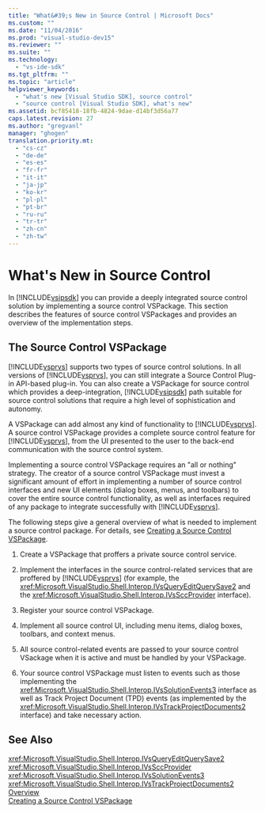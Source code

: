 ```yaml
---
title: "What&#39;s New in Source Control | Microsoft Docs"
ms.custom: ""
ms.date: "11/04/2016"
ms.prod: "visual-studio-dev15"
ms.reviewer: ""
ms.suite: ""
ms.technology: 
  - "vs-ide-sdk"
ms.tgt_pltfrm: ""
ms.topic: "article"
helpviewer_keywords: 
  - "what's new [Visual Studio SDK], source control"
  - "source control [Visual Studio SDK], what's new"
ms.assetid: bcf85418-18fb-4824-9dae-d14bf3d56a77
caps.latest.revision: 27
ms.author: "gregvanl"
manager: "ghogen"
translation.priority.mt: 
  - "cs-cz"
  - "de-de"
  - "es-es"
  - "fr-fr"
  - "it-it"
  - "ja-jp"
  - "ko-kr"
  - "pl-pl"
  - "pt-br"
  - "ru-ru"
  - "tr-tr"
  - "zh-cn"
  - "zh-tw"
---
```

# What&#39;s New in Source Control
In [!INCLUDE[vsipsdk](../../extensibility/includes/vsipsdk_md.md)] you can provide a deeply integrated source control solution by implementing a source control VSPackage. This section describes the features of source control VSPackages and provides an overview of the implementation steps.  
  
## The Source Control VSPackage  
 [!INCLUDE[vsprvs](../../code-quality/includes/vsprvs_md.md)] supports two types of source control solutions. In all versions of [!INCLUDE[vsprvs](../../code-quality/includes/vsprvs_md.md)], you can still integrate a Source Control Plug-in API-based plug-in. You can also create a VSPackage for source control which provides a deep-integration, [!INCLUDE[vsipsdk](../../extensibility/includes/vsipsdk_md.md)] path suitable for source control solutions that require a high level of sophistication and autonomy.  
  
 A VSPackage can add almost any kind of functionality to [!INCLUDE[vsprvs](../../code-quality/includes/vsprvs_md.md)]. A source control VSPackage provides a complete source control feature for [!INCLUDE[vsprvs](../../code-quality/includes/vsprvs_md.md)], from the UI presented to the user to the back-end communication with the source control system.  
  
 Implementing a source control VSPackage requires an "all or nothing" strategy. The creator of a source control VSPackage must invest a significant amount of effort in implementing a number of source control interfaces and new UI elements (dialog boxes, menus, and toolbars) to cover the entire source control functionality, as well as interfaces required of any package to integrate successfully with [!INCLUDE[vsprvs](../../code-quality/includes/vsprvs_md.md)].  
  
 The following steps give a general overview of what is needed to implement a source control package. For details, see [Creating a Source Control VSPackage](../../extensibility/internals/creating-a-source-control-vspackage.md).  
  
1.  Create a VSPackage that proffers a private source control service.  
  
2.  Implement the interfaces in the source control-related services that are proffered by [!INCLUDE[vsprvs](../../code-quality/includes/vsprvs_md.md)] (for example, the <xref:Microsoft.VisualStudio.Shell.Interop.IVsQueryEditQuerySave2> and the <xref:Microsoft.VisualStudio.Shell.Interop.IVsSccProvider> interface).  
  
3.  Register your source control VSPackage.  
  
4.  Implement all source control UI, including menu items, dialog boxes, toolbars, and context menus.  
  
5.  All source control-related events are passed to your source control VSackage when it is active and must be handled by your VSPackage.  
  
6.  Your source control VSPackage must listen to events such as those implementing the <xref:Microsoft.VisualStudio.Shell.Interop.IVsSolutionEvents3> interface as well as Track Project Document (TPD) events (as implemented by the <xref:Microsoft.VisualStudio.Shell.Interop.IVsTrackProjectDocuments2> interface) and take necessary action.  
  
## See Also  
 <xref:Microsoft.VisualStudio.Shell.Interop.IVsQueryEditQuerySave2>   
 <xref:Microsoft.VisualStudio.Shell.Interop.IVsSccProvider>   
 <xref:Microsoft.VisualStudio.Shell.Interop.IVsSolutionEvents3>   
 <xref:Microsoft.VisualStudio.Shell.Interop.IVsTrackProjectDocuments2>   
 [Overview](../../extensibility/internals/source-control-integration-overview.md)   
 [Creating a Source Control VSPackage](../../extensibility/internals/creating-a-source-control-vspackage.md)